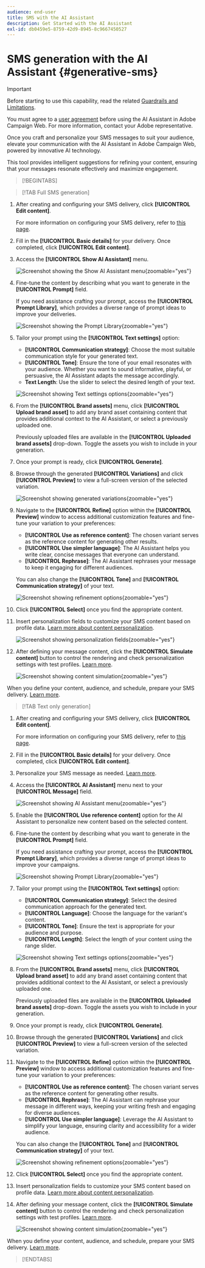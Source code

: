 ```yaml
---
audience: end-user
title: SMS with the AI Assistant
description: Get Started with the AI Assistant
exl-id: db0459e5-8759-42d9-8945-8c9667450527
---
```

# SMS generation with the AI Assistant {#generative-sms}

>[!IMPORTANT]
>
>Before starting to use this capability, read the related [Guardrails and Limitations](generative-gs.md#generative-guardrails).
></br>
>
>You must agree to a [user agreement](https://www.adobe.com/legal/licenses-terms/adobe-dx-gen-ai-user-guidelines.html) before using the AI Assistant in Adobe Campaign Web. For more information, contact your Adobe representative.

Once you craft and personalize your SMS messages to suit your audience, elevate your communication with the AI Assistant in Adobe Campaign Web, powered by innovative AI technology.

This tool provides intelligent suggestions for refining your content, ensuring that your messages resonate effectively and maximize engagement.

>[!BEGINTABS]

>[!TAB Full SMS generation]

1. After creating and configuring your SMS delivery, click **[!UICONTROL Edit content]**.

    For more information on configuring your SMS delivery, refer to [this page](../sms/create-sms.md).

1. Fill in the **[!UICONTROL Basic details]** for your delivery. Once completed, click **[!UICONTROL Edit content]**.

1. Access the **[!UICONTROL Show AI Assistant]** menu.

    ![Screenshot showing the Show AI Assistant menu](assets/sms-genai-1.png){zoomable="yes"}

1. Fine-tune the content by describing what you want to generate in the **[!UICONTROL Prompt]** field.

    If you need assistance crafting your prompt, access the **[!UICONTROL Prompt Library]**, which provides a diverse range of prompt ideas to improve your deliveries.

    ![Screenshot showing the Prompt Library](assets/sms-genai-2.png){zoomable="yes"}

1. Tailor your prompt using the **[!UICONTROL Text settings]** option:

    * **[!UICONTROL Communication strategy]**: Choose the most suitable communication style for your generated text.
    * **[!UICONTROL Tone]**: Ensure the tone of your email resonates with your audience. Whether you want to sound informative, playful, or persuasive, the AI Assistant adapts the message accordingly.
    * **Text Length**: Use the slider to select the desired length of your text.

    ![Screenshot showing Text settings options](assets/sms-genai-3.png){zoomable="yes"} 

1. From the **[!UICONTROL Brand assets]** menu, click **[!UICONTROL Upload brand asset]** to add any brand asset containing content that provides additional context to the AI Assistant, or select a previously uploaded one.

    Previously uploaded files are available in the **[!UICONTROL Uploaded brand assets]** drop-down. Toggle the assets you wish to include in your generation.

1. Once your prompt is ready, click **[!UICONTROL Generate]**.

1. Browse through the generated **[!UICONTROL Variations]** and click **[!UICONTROL Preview]** to view a full-screen version of the selected variation.

    ![Screenshot showing generated variations](assets/sms-genai-4.png){zoomable="yes"} 

1. Navigate to the **[!UICONTROL Refine]** option within the **[!UICONTROL Preview]** window to access additional customization features and fine-tune your variation to your preferences:

    * **[!UICONTROL Use as reference content]**: The chosen variant serves as the reference content for generating other results.
    * **[!UICONTROL Use simpler language]**: The AI Assistant helps you write clear, concise messages that everyone can understand.
    * **[!UICONTROL Rephrase]**: The AI Assistant rephrases your message to keep it engaging for different audiences.

    You can also change the **[!UICONTROL Tone]** and **[!UICONTROL Communication strategy]** of your text.

    ![Screenshot showing refinement options](assets/sms-genai-5.png){zoomable="yes"}  

1. Click **[!UICONTROL Select]** once you find the appropriate content.

1. Insert personalization fields to customize your SMS content based on profile data. [Learn more about content personalization](../personalization/personalize.md).

    ![Screenshot showing personalization fields](assets/sms-genai-5.png){zoomable="yes"}  

1. After defining your message content, click the **[!UICONTROL Simulate content]** button to control the rendering and check personalization settings with test profiles. [Learn more](../preview-test/preview-content.md).

    ![Screenshot showing content simulation](assets/sms-genai-6.png){zoomable="yes"}

When you define your content, audience, and schedule, prepare your SMS delivery. [Learn more](../monitor/prepare-send.md).

>[!TAB Text only generation]

1. After creating and configuring your SMS delivery, click **[!UICONTROL Edit content]**.

    For more information on configuring your SMS delivery, refer to [this page](../sms/create-sms.md).

1. Fill in the **[!UICONTROL Basic details]** for your delivery. Once completed, click **[!UICONTROL Edit content]**.

1. Personalize your SMS message as needed. [Learn more](../sms/content-sms.md).

1. Access the **[!UICONTROL AI Assistant]** menu next to your **[!UICONTROL Message]** field.

    ![Screenshot showing AI Assistant menu](assets/sms-text-1.png){zoomable="yes"}

1. Enable the **[!UICONTROL Use reference content]** option for the AI Assistant to personalize new content based on the selected content.

1. Fine-tune the content by describing what you want to generate in the **[!UICONTROL Prompt]** field.

    If you need assistance crafting your prompt, access the **[!UICONTROL Prompt Library]**, which provides a diverse range of prompt ideas to improve your campaigns.

    ![Screenshot showing Prompt Library](assets/sms-text-2.png){zoomable="yes"}

1. Tailor your prompt using the **[!UICONTROL Text settings]** option:

    * **[!UICONTROL Communication strategy]**: Select the desired communication approach for the generated text.
    * **[!UICONTROL Language]**: Choose the language for the variant's content.
    * **[!UICONTROL Tone]**: Ensure the text is appropriate for your audience and purpose.
    * **[!UICONTROL Length]**: Select the length of your content using the range slider.

    ![Screenshot showing Text settings options](assets/sms-text-3.png){zoomable="yes"}  

1. From the **[!UICONTROL Brand assets]** menu, click **[!UICONTROL Upload brand asset]** to add any brand asset containing content that provides additional context to the AI Assistant, or select a previously uploaded one.

    Previously uploaded files are available in the **[!UICONTROL Uploaded brand assets]** drop-down. Toggle the assets you wish to include in your generation.

1. Once your prompt is ready, click **[!UICONTROL Generate]**.

1. Browse through the generated **[!UICONTROL Variations]** and click **[!UICONTROL Preview]** to view a full-screen version of the selected variation.

1. Navigate to the **[!UICONTROL Refine]** option within the **[!UICONTROL Preview]** window to access additional customization features and fine-tune your variation to your preferences:

    * **[!UICONTROL Use as reference content]**: The chosen variant serves as the reference content for generating other results.
    * **[!UICONTROL Rephrase]**: The AI Assistant can rephrase your message in different ways, keeping your writing fresh and engaging for diverse audiences.
    * **[!UICONTROL Use simpler language]**: Leverage the AI Assistant to simplify your language, ensuring clarity and accessibility for a wider audience.

    You can also change the **[!UICONTROL Tone]** and **[!UICONTROL Communication strategy]** of your text.

    ![Screenshot showing refinement options](assets/sms-text-4.png){zoomable="yes"}  

1. Click **[!UICONTROL Select]** once you find the appropriate content.

1. Insert personalization fields to customize your SMS content based on profile data. [Learn more about content personalization](../personalization/personalize.md).

1. After defining your message content, click the **[!UICONTROL Simulate content]** button to control the rendering and check personalization settings with test profiles. [Learn more](../preview-test/preview-content.md).

    ![Screenshot showing content simulation](assets/sms-text-5.png){zoomable="yes"}

When you define your content, audience, and schedule, prepare your SMS delivery. [Learn more](../monitor/prepare-send.md).

>[!ENDTABS]